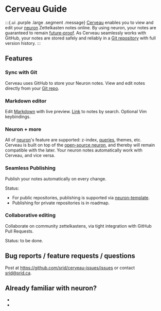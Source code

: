# Cerveau Guide

:::{.ui .purple .large .segment .message}
[Cerveau](https://www.cerveau.app/) enables you to view and edit your [neuron](https://neuron.zettel.page/) Zettelkasten notes online. By using neuron, your notes are guaranteed to remain [future-proof](https://neuron.zettel.page/6f0f0bcc.html). As Cerveau seamlessly works with GitHub, your notes are stored safely and reliably in a [Git repository](https://guides.github.com/introduction/git-handbook/) with full version history.
:::

## Features

### Sync with Git
Cerveau uses GitHub to store your Neuron notes. View and edit notes directly from your [Git repo](https://guides.github.com/introduction/git-handbook/).

### Markdown editor
Edit [Markdown](https://neuron.zettel.page/2011404.html) with live preview. [Link](https://neuron.zettel.page/2011504.html) to notes by search. Optional Vim keybindings.

### Neuron + more
All of [neuron](https://neuron.zettel.page/)'s feature are supported: z-index, [queries](https://neuron.zettel.page/2011506.html), themes, etc. Cerveau is built on top of the [open-source neuron](https://github.com/srid/neuron), and thereby will remain compatible with the later. Your neuron notes automatically work with Cerveau, and vice versa.

### Seamless Publishing
Publish your notes automatically on every change. 

Status: 
- For public repositories, publishing is supported via [neuron-template](https://github.com/srid/neuron-template).
- Publishing for private repositories is in roadmap.

### Collaborative editing
Collaborate on community zettelkastens, via tight integration with GitHub Pull Requests.

Status: to be done.

## Bug reports / feature requests / questions

Post at <https://github.com/srid/cerveau-issues/issues> or contact srid@srid.ca.

## Already familiar with neuron?
- <neuron-diff>
- <known-issues>


